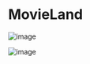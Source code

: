 # MovieLand
![image](https://camo.githubusercontent.com/34138562174f08b5e804f71a540a259f718354d1ffc9cbd9815db64631d93cd1/68747470733a2f2f6d656469612e646973636f72646170702e6e65742f6174746163686d656e74732f3235373937313436353633373333303934352f313038393730323937333835383338353936302f696d6167652e706e673f77696474683d31343136266865696768743d363730)

![image](https://media.discordapp.net/attachments/257971465637330945/1089703637552472224/image.png?width=1416&height=670)

